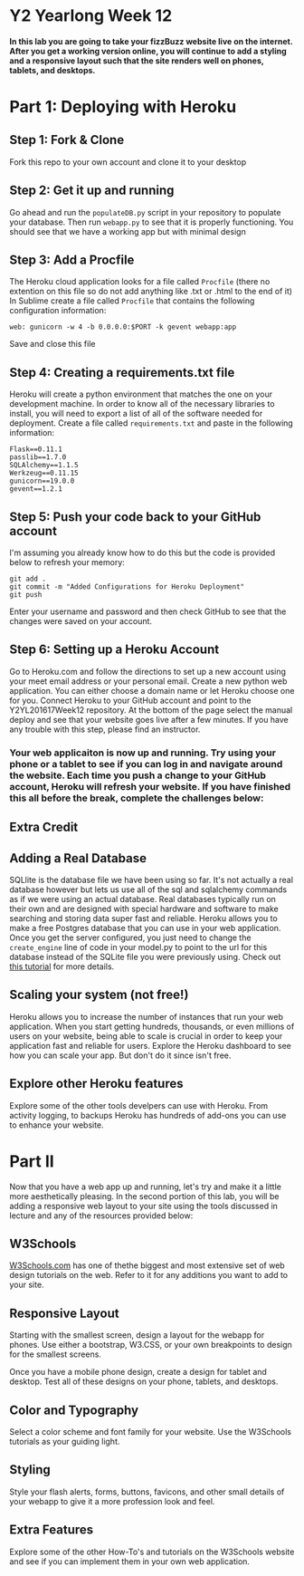# Y2 Yearlong Week 12

#### In this lab you are going to take your fizzBuzz website live on the internet.  After you get a working version online, you will continue to add a styling and a responsive layout such that the site renders well on phones, tablets, and desktops.  

# Part 1: Deploying with Heroku

## Step 1:  Fork & Clone
Fork this repo to your own account and clone it to your desktop

## Step 2: Get it up and running
Go ahead and run the ```populateDB.py``` script in your repository to populate your database.  Then run ```webapp.py``` to see that it is properly functioning.  You should see that we have a working app but with minimal design

## Step 3:  Add a Procfile
The Heroku cloud application looks for a file called ```Procfile``` (there no extention on this file so do not add anything like .txt or .html to the end of it) In Sublime create a file called ```Procfile``` that contains the following configuration information:

```
web: gunicorn -w 4 -b 0.0.0.0:$PORT -k gevent webapp:app

```

Save and close this file

## Step 4: Creating a requirements.txt file
Heroku will create a python environment that matches the one on your development machine.  In order to know all of the necessary libraries to install, you will need to export a list of all of the software needed for deployment. Create a file called ```requirements.txt``` and paste in the following information:

```
Flask==0.11.1
passlib==1.7.0
SQLAlchemy==1.1.5
Werkzeug==0.11.15
gunicorn==19.0.0
gevent==1.2.1
```

## Step 5:  Push your code back to your GitHub account
I'm assuming you already know how to do this but the code is provided below to refresh your memory:

```
git add .
git commit -m "Added Configurations for Heroku Deployment"
git push

```
Enter your username and password and then check GitHub to see that the changes were saved on your account.

## Step 6:  Setting up a Heroku Account
Go to Heroku.com and follow the directions to set up a new account using your meet email address or your personal email.  Create a new python web application. You can either choose a domain name or let Heroku choose one for you.  Connect Heroku to your GitHub account and point to the Y2YL201617Week12 repository.  At the bottom of the page select the manual deploy and see that your website goes live after a few minutes.  If you have any trouble with this step, please find an instructor.


### Your web applicaiton is now up and running. Try using your phone or a tablet to see if you can log in and navigate around the website. Each time you push a change to your GitHub account, Heroku will refresh your website. If you have finished this all before the break, complete the challenges below:


## Extra Credit 

## Adding a Real Database
SQLlite is the database file we have been using so far.  It's not actually a real database however but lets us use all of the sql and sqlalchemy commands as if we were using an actual database.  Real databases typically run on their own and are designed with special hardware and software to make searching and storing data super fast and reliable.  Heroku allows you to make a free Postgres database that you can use in your web application.  Once you get the server configured, you just need to change the ```create_engine``` line of code in your model.py to point to the url for this database instead of the SQLite file you were previously using.  Check out [this tutorial](http://killtheyak.com/use-postgresql-with-django-flask/) for more details. 

## Scaling your system (not free!)
Heroku allows you to increase the number of instances that run your web application.  When you start getting hundreds, thousands, or even millions of users on your website, being able to scale is crucial in order to keep your application fast and reliable for users.  Explore the Heroku dashboard to see how you can scale your app. But don't do it since isn't free.  

## Explore other Heroku features
Explore some of the other tools develpers can use with Heroku. From activity logging, to backups Heroku has hundreds of add-ons you can use to enhance your website.  


# Part II
Now that you have a web app up and running, let's try and make it a little more aesthetically pleasing. In the second portion of this lab, you will be adding a responsive web layout to your site using the tools discussed in lecture and any of the resources provided below:

## W3Schools
[W3Schools.com](http://www.w3schools.com) has one of thethe biggest and most extensive set of web design tutorials on the web. Refer to it for any additions you want to add to your site.

## Responsive Layout
Starting with the smallest screen, design a layout for the webapp for phones.  Use either a bootstrap, W3.CSS, or your own breakpoints to design for the smallest screens.

Once you have a mobile phone design, create a design for tablet and desktop. Test all of these designs on your phone, tablets, and desktops.  

## Color and Typography
Select a color scheme and font family for your website. Use the W3Schools tutorials as your guiding light. 

## Styling
Style your flash alerts, forms, buttons, favicons, and other small details of your webapp to give it a more profession look and feel.  

## Extra Features
Explore some of the other How-To's and tutorials on the W3Schools website and see if you can implement them in your own web application.  
